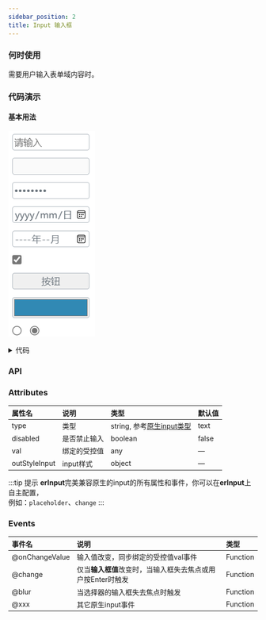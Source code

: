 ```yaml
---
sidebar_position: 2
title: Input 输入框
---
```


### 何时使用
需要用户输入表单域内容时。
### 代码演示
#### 基本用法
![formHor demo](../../../static/img/input.png)
<details>
  <summary>代码</summary>
  ```html
  <template>
    <erFlex vertical :outStyleFlex="{gap:'10px'}">
      <erInput
        placeholder="请输入"
        @change="console.log('2', $event)"
        @onChangeValue="console.log('i', $event)"
      />
      <erInput 
        disabled 
        type="number" 
        @onChangeValue="console.log('i', $event)"
      />
      <erInput 
        type="password"
        @onChangeValue="console.log('i', $event)"
      />
      <erInput 
        type="date"
        @onChangeValue="console.log('i', $event)"
      />
      <erInput 
        type="month"
        @onChangeValue="console.log('i', $event)"
      />
      <erInput 
        type="checkbox"
        @onChangeValue="console.log('i', $event)"
      />
      <erInput 
        type="button"
        val="按钮"
        @Click="console.log('i', $event)"
      />
      <erInput 
        type="color"
        @onChangeValue="console.log('i', $event)"
      />
      <erFlex :outStyleFlex="{gap:'10px'}">
        <erInput 
          type="radio"
          value="1"
          :val="radioVal"
          @onChangeValue="val = $event"
        />
        <erInput 
          type="radio"
          value="2"
          :val="radioVal"
          @onChangeValue="val = $event"
        />
      </erFlex>
    </erFlex>
  </template>
  <script setup lang="ts">
    import { ref } from 'vue'
    const radioVal = ref('2')
  </script>
  ```
</details>

### API
### Attributes
|属性名|说明|类型|默认值|
|:------|:------|:------|:------|
|type|类型|string, 参考[原生input类型](https://developer.mozilla.org/en-US/docs/Web/HTML/Element/input#Form_%3Cinput%3E_types)|text|
|disabled|是否禁止输入|boolean|false|
|val|绑定的受控值|any|—|
|outStyleInput|input样式|object|—|

:::tip 提示
**erInput**完美兼容原生的input的所有属性和事件，你可以在**erInput**上自主配置，  
 例如：`placeholder`、`change`
:::

### Events
|事件名|说明|类型|
|:------|:------|:------|
|@onChangeValue|输入值改变，同步绑定的受控值val事件|Function|
|@change|仅当**输入框值**改变时，当输入框失去焦点或用户按Enter时触发|Function|
|@blur|当选择器的输入框失去焦点时触发|Function|
|@xxx|其它原生input事件|Function|

